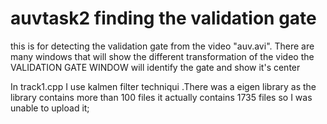 # auvtask2 finding the validation gate


this is for detecting the validation gate from the video "auv.avi".
There are many windows that will show the different transformation of the video the VALIDATION GATE WINDOW will identify the gate and show it's center

In track1.cpp I use kalmen filter techniqui .There was a eigen library as the library contains more than 100 files it actually contains 1735 files so I was unable to upload it;
